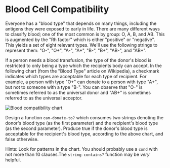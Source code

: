 # Blood Cell Compatibility

Everyone has a "blood type" that depends on many things, including the antigens they were exposed to early in life. There are many different ways to classify blood; one of the most common is by group: O, A, B, and AB. This is augmented by the "Rh factor" which is either "positive" or "negative". This yields a set of eight relevant types. We'll use the following strings to represent them: "O-", "O+", "A-", "A+", "B-", "B+", "AB-", and "AB+".

If a person needs a blood transfusion, the type of the donor's blood is restricted to only being a type which the recipients body can accept. In the following chart (from the "Blood Type" article on Wikipedia), a checkmark indicates which types are acceptable for each type of recipient. For example, a person with type "O+" can donate to a person with type "A+", but not to someone with a type "B-". You can observe that "O-" is sometimes referred to as the universal donor and "AB+" is sometimes referred to as the universal acceptor.

![Blood compatibility chart](../../..//raw/master/2016/blood-cell-compatibility/blood-chart.png)

Design a function `can-donate-to?` which consumes two strings denoting the donor's blood type (as the first parameter) and the recipient's blood type (as the second parameter). Produce true if the donor's blood type is acceptable for the recipient's blood type, according to the above chart, and false otherwise.

Hints: Look for patterns in the chart. You should probably use a `cond` with not more than 10 clauses.The `string-contains?` function may be _very_ helpful.

